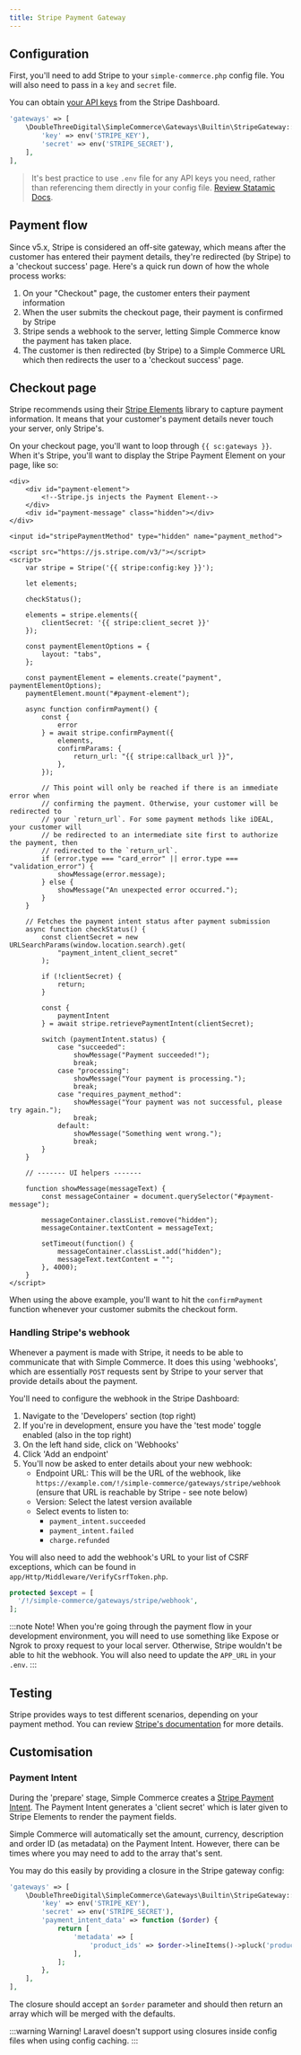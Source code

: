 ```yaml
---
title: Stripe Payment Gateway
---
```


## Configuration

First, you'll need to add Stripe to your `simple-commerce.php` config file. You will also need to pass in a `key` and `secret` file.

You can obtain [your API keys](https://dashboard.stripe.com/test/apikeys) from the Stripe Dashboard.

```php
'gateways' => [
	\DoubleThreeDigital\SimpleCommerce\Gateways\Builtin\StripeGateway::class => [
    	'key' => env('STRIPE_KEY'),
        'secret' => env('STRIPE_SECRET'),
    ],
],
```

> It's best practice to use `.env` file for any API keys you need, rather than referencing them directly in your config file. [Review Statamic Docs](https://statamic.dev/configuration#environment-variables).

## Payment flow

Since v5.x, Stripe is considered an off-site gateway, which means after the customer has entered their payment details, they're redirected (by Stripe) to a 'checkout success' page. Here's a quick run down of how the whole process works:

1. On your "Checkout" page, the customer enters their payment information
2. When the user submits the checkout page, their payment is confirmed by Stripe
3. Stripe sends a webhook to the server, letting Simple Commerce know the payment has taken place.
4. The customer is then redirected (by Stripe) to a Simple Commerce URL which then redirects the user to a 'checkout success' page.

## Checkout page

Stripe recommends using their [Stripe Elements](https://stripe.com/en-gb/payments/elements) library to capture payment information. It means that your customer's payment details never touch your server, only Stripe's.

On your checkout page, you'll want to loop through `{{ sc:gateways }}`. When it's Stripe, you'll want to display the Stripe Payment Element on your page, like so:

```antlers
<div>
    <div id="payment-element">
        <!--Stripe.js injects the Payment Element-->
    </div>
    <div id="payment-message" class="hidden"></div>
</div>

<input id="stripePaymentMethod" type="hidden" name="payment_method">

<script src="https://js.stripe.com/v3/"></script>
<script>
    var stripe = Stripe('{{ stripe:config:key }}');

    let elements;

    checkStatus();

    elements = stripe.elements({
        clientSecret: '{{ stripe:client_secret }}'
    });

    const paymentElementOptions = {
        layout: "tabs",
    };

    const paymentElement = elements.create("payment", paymentElementOptions);
    paymentElement.mount("#payment-element");

    async function confirmPayment() {
        const {
            error
        } = await stripe.confirmPayment({
            elements,
            confirmParams: {
                return_url: "{{ stripe:callback_url }}",
            },
        });

        // This point will only be reached if there is an immediate error when
        // confirming the payment. Otherwise, your customer will be redirected to
        // your `return_url`. For some payment methods like iDEAL, your customer will
        // be redirected to an intermediate site first to authorize the payment, then
        // redirected to the `return_url`.
        if (error.type === "card_error" || error.type === "validation_error") {
            showMessage(error.message);
        } else {
            showMessage("An unexpected error occurred.");
        }
    }

    // Fetches the payment intent status after payment submission
    async function checkStatus() {
        const clientSecret = new URLSearchParams(window.location.search).get(
            "payment_intent_client_secret"
        );

        if (!clientSecret) {
            return;
        }

        const {
            paymentIntent
        } = await stripe.retrievePaymentIntent(clientSecret);

        switch (paymentIntent.status) {
            case "succeeded":
                showMessage("Payment succeeded!");
                break;
            case "processing":
                showMessage("Your payment is processing.");
                break;
            case "requires_payment_method":
                showMessage("Your payment was not successful, please try again.");
                break;
            default:
                showMessage("Something went wrong.");
                break;
        }
    }

    // ------- UI helpers -------

    function showMessage(messageText) {
        const messageContainer = document.querySelector("#payment-message");

        messageContainer.classList.remove("hidden");
        messageContainer.textContent = messageText;

        setTimeout(function() {
            messageContainer.classList.add("hidden");
            messageText.textContent = "";
        }, 4000);
    }
</script>
```

When using the above example, you'll want to hit the `confirmPayment` function whenever your customer submits the checkout form.

### Handling Stripe's webhook

Whenever a payment is made with Stripe, it needs to be able to communicate that with Simple Commerce. It does this using 'webhooks', which are essentially `POST` requests sent by Stripe to your server that provide details about the payment.

You'll need to configure the webhook in the Stripe Dashboard:

1. Navigate to the 'Developers' section (top right)
2. If you're in development, ensure you have the 'test mode' toggle enabled (also in the top right)
3. On the left hand side, click on 'Webhooks'
4. Click 'Add an endpoint'
5. You'll now be asked to enter details about your new webhook:
    - Endpoint URL: This will be the URL of the webhook, like `https://example.com/!/simple-commerce/gateways/stripe/webhook` (ensure that URL is reachable by Stripe - see note below)
    - Version: Select the latest version available
    - Select events to listen to:
        - `payment_intent.succeeded`
        - `payment_intent.failed`
        - `charge.refunded`

You will also need to add the webhook's URL to your list of CSRF exceptions, which can be found in `app/Http/Middleware/VerifyCsrfToken.php`.

```php
protected $except = [
  '/!/simple-commerce/gateways/stripe/webhook',
];
```

:::note Note!
When you're going through the payment flow in your development environment, you will need to use something like Expose or Ngrok to proxy request to your local server. Otherwise, Stripe wouldn't be able to hit the webhook. You will also need to update the `APP_URL` in your `.env`.
:::

## Testing

Stripe provides ways to test different scenarios, depending on your payment method. You can review [Stripe's documentation](https://stripe.com/docs/testing) for more details.

## Customisation

### Payment Intent

During the 'prepare' stage, Simple Commerce creates a [Stripe Payment Intent](https://stripe.com/docs/payments/payment-intents#creating-a-paymentintent). The Payment Intent generates a 'client secret' which is later given to Stripe Elements to render the payment fields.

Simple Commerce will automatically set the amount, currency, description and order ID (as metadata) on the Payment Intent. However, there can be times where you may need to add to the array that's sent.

You may do this easily by providing a closure in the Stripe gateway config:

```php
'gateways' => [
	\DoubleThreeDigital\SimpleCommerce\Gateways\Builtin\StripeGateway::class => [
    	'key' => env('STRIPE_KEY'),
        'secret' => env('STRIPE_SECRET'),
        'payment_intent_data' => function ($order) {
            return [
                'metadata' => [
                    'product_ids' => $order->lineItems()->pluck('product')->join(', '),
                ],
            ];
        },
    ],
],
```

The closure should accept an `$order` parameter and should then return an array which will be merged with the defaults.

:::warning Warning!
Laravel doesn't support using closures inside config files when using config caching.
:::
